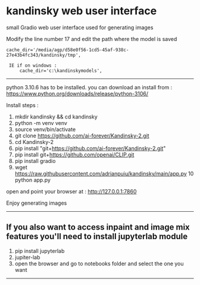 # kandinsky web user interface

small Gradio web user interface used for generating images 

Modify the line number 17  and edit the path where the model is saved

    cache_dir='/media/agp/d58e0f56-1cd5-45af-938c-27e43b4fc343/kandinsky/tmp', 
    
     IE if on windows :
         cache_dir='c:\kandinskymodels',
     
     
-------------------
python 3.10.6 has to be installed.
you can download an install from : https://www.python.org/downloads/release/python-3106/



Install steps :

1. mkdir kandinsky && cd kandinsky
2. python -m venv venv
3. source venv/bin/activate
4. git clone https://github.com/ai-forever/Kandinsky-2.git
5. cd Kandinsky-2
6.  pip install "git+https://github.com/ai-forever/Kandinsky-2.git"
7. pip install git+https://github.com/openai/CLIP.git
8. pip install gradio
9. wget https://raw.githubusercontent.com/adrianpuiu/kandinsky/main/app.py
10 python app.py 

open and point your browser at : http://127.0.0.1:7860

Enjoy generating images

-----------------------------------------------------------
If you also want to access inpaint and image mix features you'll need to install jupyterlab module 
-------------
1. pip install jupyterlab
2. jupiter-lab 
3. open the browser and go to notebooks folder and select the one you want
-------------
